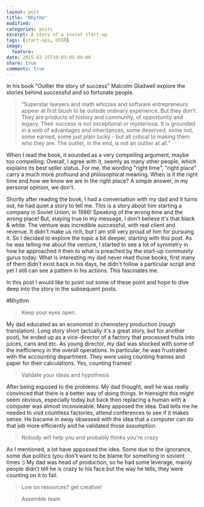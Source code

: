 ```yaml
---
layout: post
title: "Rhythm"
modified:
categories: posts
excerpt: A story of a soviet start-up
tags: [start-ups, USSR]
image:
  feature:
date: 2015-03-25T10:03:05-04:00
share: true
comments: true
---
```



In his book "Outlier the story of success" Malcolm Gladwell explore the stories behind successful and so fortunate people.  

> “Superstar lawyers and math whizzes and software entrepreneurs appear at first blush to lie outside ordinary experience. But they don't. They are products of history and community, of opportunity and legacy. Their success is not exceptional or mysterious. It is grounded in a web of advantages and inheritances, some deserved, some not, some earned, some just plain lucky - but all critical to making them who they are. The outlier, in the end, is not an outlier at all.”

When I read the book, it sounded as a very compelling argument, maybe too compelling. Overall, I agree with it, seemly as many other people, which explains its best seller status. For me, the wording "right time", "right place" carry a much more profound and philosophical meaning. When is it the right time and how we know we are in the right place? A simple answer, in my personal opinion, we don't.

Shortly after reading the book, I had a conversation with my dad and it turns out, he had quiet a story to tell me. This is a story about him starting a company in Soviet Union, in 1986! Speaking of the wrong time and the wrong place! But, staying true to my message, I don't believe it's that black & white. The venture was incredible successful, with real client and revenue. It didn't make us rich, but I am still very proud of him for pursuing it.  So I decided to explore the topic a bit deeper, starting with this post. As he was telling me about the venture, I started to see a lot of symmetry in how he approached it then to what is preached by the start-up community gurus today. What is interesting my dad never read those books, first many of them didn't exist back in his days, he didn't follow a particular script and yet I still can see a pattern in his actions. This fascinates me.

In this post I would like to point out some of these point and hope to dive deep into the story in the subsequent posts.


#Rhythm


> Keep your eyes open. 

My dad educated as an economist in chemistery production (rough translation). Long story short (actually it's a great story, but for another post), he ended up as a vice-director of a factory that processed fruits into juices, cans and etc.  As young director, my dad was shocked with some of the inefficiency in the overall operations. In particular, he was frustrated with the accounting department. They were using counting frames and paper for their calculations. Yes, counting frames!  

> Validate your ideas and hypothesis 

After being exposed to the problems. My dad thought, well he was really convinced that there is a better way of doing things. In hiensight this might seem obvious, especially today but back then replacing a human with a computer was almost inconvieable. Many apposed the idea. Dad tells me he needed to visit countless factories, attend conferences to see if it makes sense. He bacame in away obsessed with the idea that a computer can do that job more efficiently and he validated those assumption.


> Nobody will help you and probably thinks you're crazy

As I mentioned, a lot have appossed the idea. Some due to the ignorance, some due politics (you don't want to be blame for something in sovient times :) My dad was head of production, so he had some leverage, mainly people didn't tell he is crazy to his face but the way he tells, they were counting on it to fail. 

> Low on resources? get creative!

> Assemble team

> 

